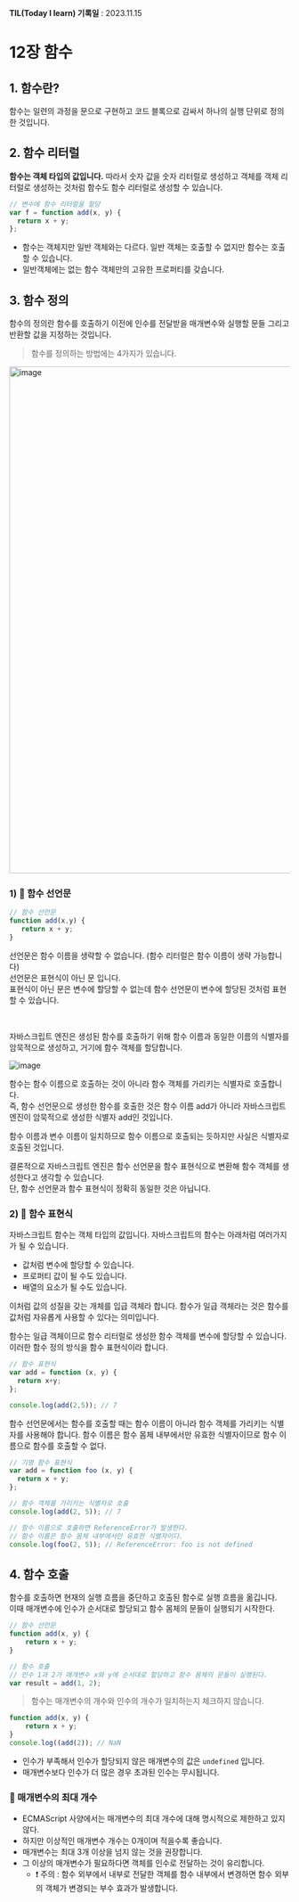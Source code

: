 **TIL(Today I learn) 기록일** : 2023.11.15

# 12장 함수

## 1. 함수란? 

함수는 일련의 과정을 문으로 구현하고 코드 블록으로 감싸서 하나의 실행 단위로 정의한 것입니다.    

## 2. 함수 리터럴 

**함수는 객체 타입의 값입니다.** 따라서 숫자 값을 숫자 리터럴로 생성하고 객체를 객체 리터럴로 생성하는 것처럼 함수도 함수 리터럴로 생성할 수 있습니다.    
```js
// 변수에 함수 리터럴을 할당
var f = function add(x, y) {
  return x + y;
};
```

- 함수는 객체지만 일반 객체와는 다르다. 일반 객체는 호출할 수 없지만 함수는 호출할 수 있습니다. 
- 일반객체에는 없는 함수 객체만의 고유한 프로퍼티를 갖습니다.

## 3. 함수 정의 

함수의 정의란 함수를 호출하기 이전에 인수를 전달받을 매개변수와 실행할 문들 그리고 반환할 값을 지정하는 것입니다.    

>함수를 정의하는 방법에는 4가지가 있습니다.
<img width="910" alt="image" src="https://user-images.githubusercontent.com/76567238/180667009-fd9a28cc-c64d-4a5f-a42b-69400e08f000.png">

### 1) 🥎 함수 선언문

```js 
// 함수 선언문
function add(x,y) {
   return x + y;
}
```
선언문은 함수 이름을 생략할 수 없습니다.  (함수 리터럴은 함수 이름이 생략 가능합니다)    
선언문은 표현식이 아닌 문 입니다.    
표현식이 아닌 문은 변수에 할당할 수 없는데 함수 선언문이 변수에 할당된 것처럼 표현할 수 있습니다.   

<br>

자바스크립트 엔진은 생성된 함수를 호출하기 위해 함수 이름과 동일한 이름의 식별자를 암묵적으로 생성하고, 거기에 함수 객체를 할당합니다.     



![image](https://github.com/Ryan-Dia/Javascript-Deep-Dive-Study/assets/76567238/bccc6014-0998-4a0f-9cbf-1861b4d0b965)

함수는 함수 이름으로 호출하는 것이 아니라 함수 객체를 가리키는 식별자로 호출합니다.    
즉, 함수 선언문으로 생성한 함수를 호출한 것은 함수 이름 add가 아니라 자바스크립트 엔진이 암묵적으로 생성한 식별자 add인 것입니다.    

함수 이름과 변수 이름이 일치하므로 함수 이름으로 호출되는 듯하지만 사실은 식별자로 호출된 것입니다.   

결론적으로 자바스크립트 엔진은 함수 선언문을 함수 표현식으로 변환해 함수 객체를 생성한다고 생각할 수 있습니다.    
단, 함수 선언문과 함수 표현식이 정확히 동일한 것은 아닙니다.    


### 2) 🥎 함수 표현식    

자바스크립트 함수는 객체 타입의 값입니다. 자바스크립트의 함수는 아래처럼 여러가지가 될 수 있습니다.   
- 값처럼 변수에 할당할 수 있습니다.
- 프로퍼티 값이 될 수도 있습니다.
- 배열의 요소가 될 수도 있습니다.

이처럼 값의 성질을 갖는 개체를 입급 객체라 합니다. 함수가 일급 객체라는 것은 함수를 값처럼 자유롭게 사용할 수 있다는 의미입니다.     

함수는 일급 객체이므로 함수 리터럴로 생성한 함수 객체를 변수에 할당할 수 있습니다. 이러한 함수 정의 방식을 함수 표현식이라 합니다.   
```js
// 함수 표현식
var add = function (x, y) {
  return x+y;
};

console.log(add(2,5)); // 7
```

함수 선언문에서는 함수를 호출할 때는 함수 이름이 아니라 함수 객체를 가리키는 식별자를 사용해야 합니다. 함수 이름은 함수 몸체 내부에서만 유효한 식별자이므로 함수 이름으로 함수를 호출할 수 없다.   

```js
// 기명 함수 표현식
var add = function foo (x, y) {
  return x + y;
};

// 함수 객체를 가리키는 식별자로 호출
console.log(add(2, 5)); // 7

// 함수 이름으로 호출하면 ReferenceError가 발생한다.
// 함수 이름은 함수 몸체 내부에서만 유효한 식별자이다.
console.log(foo(2, 5)); // ReferenceError: foo is not defined
```


## 4. 함수 호출 

함수를 호출하면 현재의 실행 흐름을 중단하고 호출된 함수로 실행 흐름을 옮깁니다.     
이때 매개변수에 인수가 순서대로 할당되고 함수 몸체의 문들이 실행되기 시작한다.    
```js
// 함수 선언문
function add(x, y) {
	return x + y;
}

// 함수 호출
// 인수 1과 2가 매개변수 x와 y에 순서대로 할당하고 함수 몸체의 문들이 실행된다.
var result = add(1, 2);
```

>함수는 매개변수의 개수와 인수의 개수가 일치하는지 체크하지 않습니다.
```js
function add(x, y) {
	return x + y;
}
console.log((add(2)); // NaN
```
- 인수가 부족해서 인수가 할당되지 않은 매개변수의 값은 `undefined` 입니다.
- 매개변수보다 인수가 더 많은 경우 초과된 인수는 무시됩니다.

### 📌 매개변수의 최대 개수   
- ECMAScript 사양에서는 매개변수의 최대 개수에 대해 명시적으로 제한하고 있지 않다.
- 하지만 이상적인 매개변수 개수는 0개이며 적을수록 좋습니다.
- 매개변수는 최대 3개 이상을 넘지 않는 것을 권장합니다.
- 그 이상의 매개변수가 필요하다면 객체를 인수로 전달하는 것이 유리합니다.
  - ❗️ 주의 : 함수 외부에서 내부로 전달한 객체를 함수 내부에서 변경하면 함수 외부의 객체가 변경되는 부수 효과가 발생합니다. 
